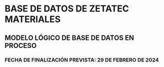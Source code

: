 # BASE DE DATOS DE ZETATEC MATERIALES

## MODELO LÓGICO DE BASE DE DATOS EN PROCESO
### FECHA DE FINALIZACIÓN PREVISTA: 29 DE FEBRERO DE 2024